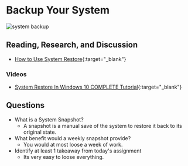 # Backup Your System

![system backup](https://helpdeskgeek.com/wp-content/pictures/2019/10/backup.jpeg)

## Reading, Research, and Discussion

- [How to Use System Restore](https://www.lifewire.com/how-to-use-system-restore-in-windows-2626131){:target="_blank"} 

### Videos

- [System Restore In Windows 10 COMPLETE Tutorial](https://www.youtube.com/watch?v=-SQV6nNXqsE){:target="_blank"}


## Questions

- What is a System Snapshot?
  - A snapshot is a manual save of the system to restore it back to its original state.
- What benefit would a weekly snapshot provide?
  - You would at most loose a week of work.
- Identify at least 1 takeaway from today's assignment
  - Its very easy to loose everything.